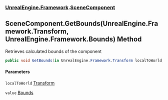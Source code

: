 ### [UnrealEngine.Framework](./UnrealEngine-Framework.md 'UnrealEngine.Framework').[SceneComponent](./SceneComponent.md 'UnrealEngine.Framework.SceneComponent')
## SceneComponent.GetBounds(UnrealEngine.Framework.Transform, UnrealEngine.Framework.Bounds) Method
Retrieves calculated bounds of the component  
```csharp
public void GetBounds(in UnrealEngine.Framework.Transform localToWorld, ref UnrealEngine.Framework.Bounds value);
```
#### Parameters
<a name='UnrealEngine-Framework-SceneComponent-GetBounds(UnrealEngine-Framework-Transform_UnrealEngine-Framework-Bounds)-localToWorld'></a>
`localToWorld` [Transform](./Transform.md 'UnrealEngine.Framework.Transform')  
  
<a name='UnrealEngine-Framework-SceneComponent-GetBounds(UnrealEngine-Framework-Transform_UnrealEngine-Framework-Bounds)-value'></a>
`value` [Bounds](./Bounds.md 'UnrealEngine.Framework.Bounds')  
  
